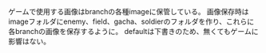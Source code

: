 ゲームで使用する画像はbranchの各種imageに保管している。
画像保存時はimageフォルダにenemy、field、gacha、soldierのフォルダを作り、これらに各branchの画像を保存するように。
defaultは下書きのため、無くてもゲームに影響はない。
